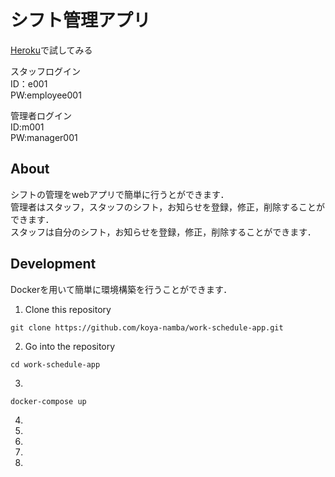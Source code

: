 # シフト管理アプリ

[Heroku](https://workscheduleapp.herokuapp.com/)で試してみる

スタッフログイン  
ID：e001  
PW:employee001


管理者ログイン  
ID:m001  
PW:manager001

## About

シフトの管理をwebアプリで簡単に行うとができます．  
管理者はスタッフ，スタッフのシフト，お知らせを登録，修正，削除することができます．  
スタッフは自分のシフト，お知らせを登録，修正，削除することができます．

## Development

Dockerを用いて簡単に環境構築を行うことができます．

1.  Clone this repository
```
git clone https://github.com/koya-namba/work-schedule-app.git
```
2. Go into the repository
```
cd work-schedule-app
```
3.
```
docker-compose up
```
4.

5.

6.

7.

8.

